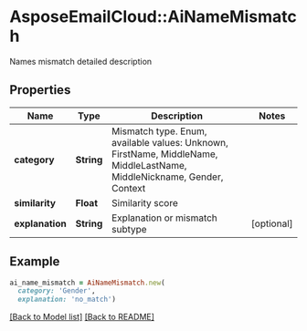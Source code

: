 # AsposeEmailCloud::AiNameMismatch

Names mismatch detailed description             

## Properties
Name | Type | Description | Notes
---- | ---- | ----------- | -----
**category** |**String** | Mismatch type. Enum, available values: Unknown, FirstName, MiddleName, MiddleLastName, MiddleNickname, Gender, Context | 
**similarity** |**Float** | Similarity score              | 
**explanation** |**String** | Explanation or mismatch subtype              | [optional] 


## Example
```ruby
ai_name_mismatch = AiNameMismatch.new(
  category: 'Gender',
  explanation: 'no_match')
```


[[Back to Model list]](Models.md) [[Back to README]](README.md)
